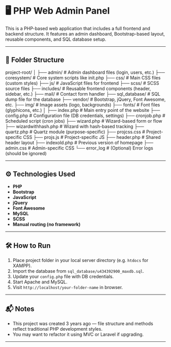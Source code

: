 # 🖥️ PHP Web Admin Panel

This is a PHP-based web application that includes a full frontend and backend structure. It features an admin dashboard, Bootstrap-based layout, reusable components, and SQL database setup.

---

## 📁 Folder Structure
project-root/
│
├── admin/                 # Admin dashboard files (login, users, etc.)
├── coresystem/            # Core system scripts like init.php
├── css/                   # Main CSS files (custom styles)
├── js/                    # JavaScript files for frontend
├── scss/                  # SCSS source files
├── includes/              # Reusable frontend components (header, sidebar, etc.)
├── mail/                  # Contact form handler
├── sql_database/          # SQL dump file for the database
├── vendor/                # Bootstrap, jQuery, Font Awesome, etc.
├── img/                   # Image assets (logo, backgrounds)
├── fonts/                 # Font files (glyphicons, etc.)
│
├── index.php              # Main entry point of the website
├── config.php             # Configuration file (DB credentials, settings)
├── cronjob.php            # Scheduled script (cron jobs)
├── wizard.php             # Wizard-based form or flow
├── wizardwithhash.php     # Wizard with hash-based tracking
├── quartz.php             # Quartz module (purpose-specific)
├── projcss.css            # Project-specific CSS
├── projs.js               # Project-specific JS
├── header.php             # Shared header layout
├── indexold.php           # Previous version of homepage
├── admin.css              # Admin-specific CSS
└── error_log              # (Optional) Error logs (should be ignored)

---

## ⚙️ Technologies Used

- **PHP**
- **Bootstrap**
- **JavaScript**
- **jQuery**
- **Font Awesome**
- **MySQL**
- **SCSS**
- **Manual routing (no framework)**

---

## 🛠️ How to Run

1. Place project folder in your local server directory (e.g. `htdocs` for XAMPP).
2. Import the database from `sql_database/u434392900_maxdb.sql`.
3. Update your `config.php` file with DB credentials.
4. Start Apache and MySQL.
5. Visit `http://localhost/your-folder-name` in browser.

---

## 📬 Notes

- This project was created 3 years ago — file structure and methods reflect traditional PHP development styles.
- You may want to refactor it using MVC or Laravel if upgrading.

---
